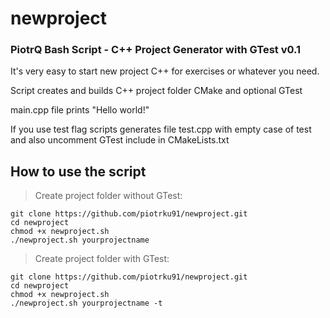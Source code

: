 # newproject

### PiotrQ Bash Script - C++ Project Generator with GTest v0.1

It's very easy to start new project C++ for exercises or whatever you need.


Script creates and builds C++ project folder CMake and optional GTest

main.cpp file prints "Hello world!"


If you use test flag scripts generates file test.cpp with empty case of test and also uncomment GTest include in CMakeLists.txt







## How to use the script

>   Create project folder without GTest:

    git clone https://github.com/piotrku91/newproject.git
    cd newproject
    chmod +x newproject.sh
    ./newproject.sh yourprojectname
    
>   Create project folder with GTest:

    git clone https://github.com/piotrku91/newproject.git
    cd newproject
    chmod +x newproject.sh
    ./newproject.sh yourprojectname -t
    
